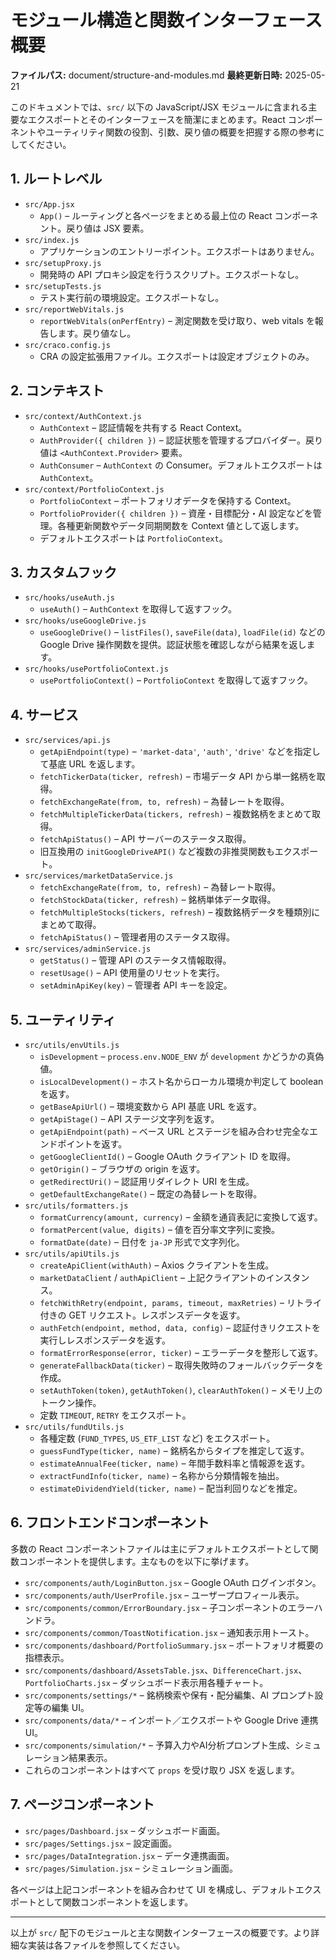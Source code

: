 # モジュール構造と関数インターフェース概要

**ファイルパス:** document/structure-and-modules.md
**最終更新日時:** 2025-05-21

このドキュメントでは、`src/` 以下の JavaScript/JSX モジュールに含まれる主要なエクスポートとそのインターフェースを簡潔にまとめます。React コンポーネントやユーティリティ関数の役割、引数、戻り値の概要を把握する際の参考にしてください。

## 1. ルートレベル

- `src/App.jsx`
  - `App()` – ルーティングと各ページをまとめる最上位の React コンポーネント。戻り値は JSX 要素。
- `src/index.js`
  - アプリケーションのエントリーポイント。エクスポートはありません。
- `src/setupProxy.js`
  - 開発時の API プロキシ設定を行うスクリプト。エクスポートなし。
- `src/setupTests.js`
  - テスト実行前の環境設定。エクスポートなし。
- `src/reportWebVitals.js`
  - `reportWebVitals(onPerfEntry)` – 測定関数を受け取り、web vitals を報告します。戻り値なし。
- `src/craco.config.js`
  - CRA の設定拡張用ファイル。エクスポートは設定オブジェクトのみ。

## 2. コンテキスト

- `src/context/AuthContext.js`
  - `AuthContext` – 認証情報を共有する React Context。
  - `AuthProvider({ children })` – 認証状態を管理するプロバイダー。戻り値は `<AuthContext.Provider>` 要素。
  - `AuthConsumer` – `AuthContext` の Consumer。デフォルトエクスポートは `AuthContext`。
- `src/context/PortfolioContext.js`
  - `PortfolioContext` – ポートフォリオデータを保持する Context。
  - `PortfolioProvider({ children })` – 資産・目標配分・AI 設定などを管理。各種更新関数やデータ同期関数を Context 値として返します。
  - デフォルトエクスポートは `PortfolioContext`。

## 3. カスタムフック

- `src/hooks/useAuth.js`
  - `useAuth()` – `AuthContext` を取得して返すフック。
- `src/hooks/useGoogleDrive.js`
  - `useGoogleDrive()` – `listFiles()`, `saveFile(data)`, `loadFile(id)` などの Google Drive 操作関数を提供。認証状態を確認しながら結果を返します。
- `src/hooks/usePortfolioContext.js`
  - `usePortfolioContext()` – `PortfolioContext` を取得して返すフック。

## 4. サービス

- `src/services/api.js`
  - `getApiEndpoint(type)` – `'market-data'`, `'auth'`, `'drive'` などを指定して基底 URL を返します。
  - `fetchTickerData(ticker, refresh)` – 市場データ API から単一銘柄を取得。
  - `fetchExchangeRate(from, to, refresh)` – 為替レートを取得。
  - `fetchMultipleTickerData(tickers, refresh)` – 複数銘柄をまとめて取得。
  - `fetchApiStatus()` – API サーバーのステータス取得。
  - 旧互換用の `initGoogleDriveAPI()` など複数の非推奨関数もエクスポート。
- `src/services/marketDataService.js`
  - `fetchExchangeRate(from, to, refresh)` – 為替レート取得。
  - `fetchStockData(ticker, refresh)` – 銘柄単体データ取得。
  - `fetchMultipleStocks(tickers, refresh)` – 複数銘柄データを種類別にまとめて取得。
  - `fetchApiStatus()` – 管理者用のステータス取得。
- `src/services/adminService.js`
  - `getStatus()` – 管理 API のステータス情報取得。
  - `resetUsage()` – API 使用量のリセットを実行。
  - `setAdminApiKey(key)` – 管理者 API キーを設定。

## 5. ユーティリティ

- `src/utils/envUtils.js`
  - `isDevelopment` – `process.env.NODE_ENV` が `development` かどうかの真偽値。
  - `isLocalDevelopment()` – ホスト名からローカル環境か判定して boolean を返す。
  - `getBaseApiUrl()` – 環境変数から API 基底 URL を返す。
  - `getApiStage()` – API ステージ文字列を返す。
  - `getApiEndpoint(path)` – ベース URL とステージを組み合わせ完全なエンドポイントを返す。
  - `getGoogleClientId()` – Google OAuth クライアント ID を取得。
  - `getOrigin()` – ブラウザの origin を返す。
  - `getRedirectUri()` – 認証用リダイレクト URI を生成。
  - `getDefaultExchangeRate()` – 既定の為替レートを取得。
- `src/utils/formatters.js`
  - `formatCurrency(amount, currency)` – 金額を通貨表記に変換して返す。
  - `formatPercent(value, digits)` – 値を百分率文字列に変換。
  - `formatDate(date)` – 日付を `ja-JP` 形式で文字列化。
- `src/utils/apiUtils.js`
  - `createApiClient(withAuth)` – Axios クライアントを生成。
  - `marketDataClient` / `authApiClient` – 上記クライアントのインスタンス。
  - `fetchWithRetry(endpoint, params, timeout, maxRetries)` – リトライ付きの GET リクエスト。レスポンスデータを返す。
  - `authFetch(endpoint, method, data, config)` – 認証付きリクエストを実行しレスポンスデータを返す。
  - `formatErrorResponse(error, ticker)` – エラーデータを整形して返す。
  - `generateFallbackData(ticker)` – 取得失敗時のフォールバックデータを作成。
  - `setAuthToken(token)`, `getAuthToken()`, `clearAuthToken()` – メモリ上のトークン操作。
  - 定数 `TIMEOUT`, `RETRY` をエクスポート。
- `src/utils/fundUtils.js`
  - 各種定数 (`FUND_TYPES`, `US_ETF_LIST` など) をエクスポート。
  - `guessFundType(ticker, name)` – 銘柄名からタイプを推定して返す。
  - `estimateAnnualFee(ticker, name)` – 年間手数料率と情報源を返す。
  - `extractFundInfo(ticker, name)` – 名称から分類情報を抽出。
  - `estimateDividendYield(ticker, name)` – 配当利回りなどを推定。

## 6. フロントエンドコンポーネント

多数の React コンポーネントファイルは主にデフォルトエクスポートとして関数コンポーネントを提供します。主なものを以下に挙げます。

- `src/components/auth/LoginButton.jsx` – Google OAuth ログインボタン。
- `src/components/auth/UserProfile.jsx` – ユーザープロフィール表示。
- `src/components/common/ErrorBoundary.jsx` – 子コンポーネントのエラーハンドラ。
- `src/components/common/ToastNotification.jsx` – 通知表示用トースト。
- `src/components/dashboard/PortfolioSummary.jsx` – ポートフォリオ概要の指標表示。
- `src/components/dashboard/AssetsTable.jsx`、`DifferenceChart.jsx`、`PortfolioCharts.jsx` – ダッシュボード表示用各種チャート。
- `src/components/settings/*` – 銘柄検索や保有・配分編集、AI プロンプト設定等の編集 UI。
- `src/components/data/*` – インポート／エクスポートや Google Drive 連携 UI。
- `src/components/simulation/*` – 予算入力やAI分析プロンプト生成、シミュレーション結果表示。
- これらのコンポーネントはすべて `props` を受け取り JSX を返します。

## 7. ページコンポーネント

- `src/pages/Dashboard.jsx` – ダッシュボード画面。
- `src/pages/Settings.jsx` – 設定画面。
- `src/pages/DataIntegration.jsx` – データ連携画面。
- `src/pages/Simulation.jsx` – シミュレーション画面。

各ページは上記コンポーネントを組み合わせて UI を構成し、デフォルトエクスポートとして関数コンポーネントを返します。

---

以上が `src/` 配下のモジュールと主な関数インターフェースの概要です。より詳細な実装は各ファイルを参照してください。
